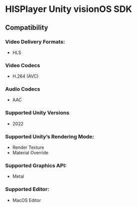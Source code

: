# HISPlayer Unity visionOS SDK

## Compatibility

### Video Delivery Formats: 
* HLS

### Video Codecs
  * H.264 (AVC)

### Audio Codecs
  * AAC

### Supported Unity Versions
* 2022

### Supported Unity’s Rendering Mode: 
* Render Texture
* Material Override

### Supported Graphics API:
* Metal

### Supported Editor:
* MacOS Editor
